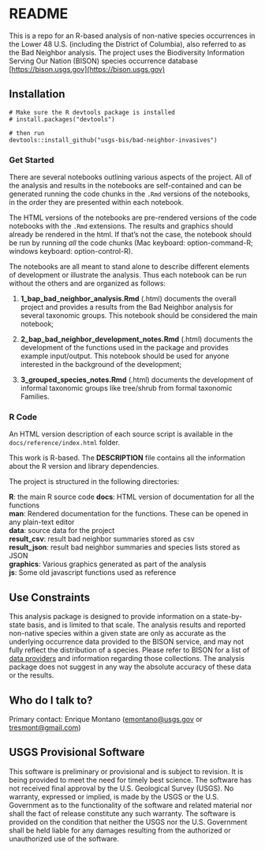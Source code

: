 # README

This is a repo for an R-based analysis of non-native species occurrences in the Lower 48 U.S. (including the District of Columbia), also referred to as the Bad Neighbor analysis.  The project uses the Biodiversity Information Serving Our Nation (BISON) species occurrence database [https://bison.usgs.gov](https://bison.usgs.gov)

## Installation

```
# Make sure the R devtools package is installed
# install.packages("devtools")

# then run
devtools::install_github("usgs-bis/bad-neighbor-invasives")
```

### Get Started

There are several notebooks outlining various aspects of the project.  All of the analysis and results in the notebooks are self-contained and can be generated running the code chunks in the `.Rmd` versions of the notebooks, in the order they are presented within each notebook.

The HTML versions of the notebooks are pre-rendered versions of the code notebooks with the `.Rmd` extensions.  The results and graphics should already be rendered in the html.  If that’s not the case, the notebook should be run by running *all* the code chunks (Mac keyboard: option-command-R; windows keyboard: option-control-R).

The notebooks are all meant to stand alone to describe different elements of development or illustrate the analysis.  Thus each notebook can be run without the others and are organized as follows:

1) **1_bap_bad_neighbor_analysis.Rmd** (.html) documents the overall project and provides a results from the Bad Neighbor analysis for several taxonomic groups.  This notebook should be considered the main notebook;  

2) **2_bap_bad_neighbor_development_notes.Rmd** (.html) documents the development of the functions used in the package and provides example input/output.  This notebook should be used for anyone interested in the background of the development;

3) **3_grouped_species_notes.Rmd** (.html) documents the development of informal taxonomic groups like tree/shrub from formal taxonomic Families.


### R Code

An HTML version description of each source script is available in the `docs/reference/index.html` folder.

This work is R-based.  The **DESCRIPTION** file contains all the information about the R version and library dependencies.

The project is structured in the following directories:  

**R**: the main R source code
**docs**: HTML version of documentation for all the functions  
**man**: Rendered documentation for the functions.  These can be opened in any plain-text editor  
**data**: source data for the project  
**result_csv**: result bad neighbor summaries stored as csv  
**result_json**: result bad neighbor summaries and species lists stored as JSON  
**graphics**: Various graphics generated as part of the analysis  
**js**: Some old javascript functions used as reference


## Use Constraints

This analysis package is designed to provide information on a state-by-state basis, and is limited to that scale.  The analysis results and reported non-native species within a given state are only as accurate as the underlying occurrence data provided to the BISON service, and may not fully reflect the distribution of a species.  Please refer to BISON for a list of [data providers](https://bison.usgs.gov/#providers) and information regarding those collections.  The analysis package does not suggest in any way the absolute accuracy of these data or the results.


## Who do I talk to?

Primary contact: Enrique Montano (emontano@usgs.gov or tresmont@gmail.com)


## USGS Provisional Software

This software is preliminary or provisional and is subject to revision. It is being provided to meet the need for timely best science. The software has not received final approval by the U.S. Geological Survey (USGS). No warranty, expressed or implied, is made by the USGS or the U.S. Government as to the functionality of the software and related material nor shall the fact of release constitute any such warranty. The software is provided on the condition that neither the USGS nor the U.S. Government shall be held liable for any damages resulting from the authorized or unauthorized use of the software.
